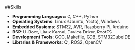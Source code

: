 ##Skills

* **Programming Languages**: C, C++, Python
* **Operating Systems**: Linux (Ubuntu, Yocto), Windows
* **Embedded Systems**: STM32, AVR, Raspberry Pi, Arduino
* **BSP**: U-Boot, Linux Kernel, Device Driver, RootFS
* **Development Tools**: GCC, Makefile, GDB, STM32CubeIDE
* **Libraries & Frameworks**: Qt, ROS2, OpenCV
